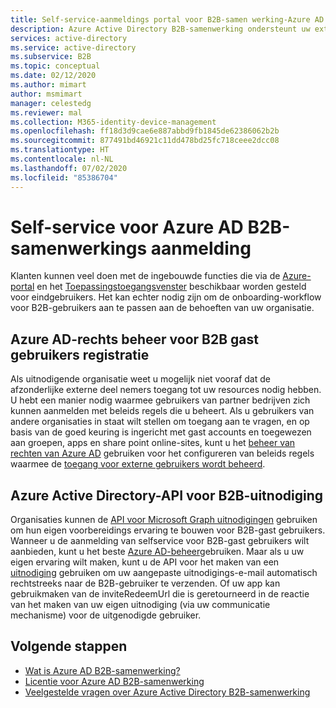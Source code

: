 ```yaml
---
title: Self-service-aanmeldings portal voor B2B-samen werking-Azure AD
description: Azure Active Directory B2B-samenwerking ondersteunt uw externe bedrijfsrelaties door zakelijke partners selectief toegang te verlenen tot uw zakelijke toepassingen
services: active-directory
ms.service: active-directory
ms.subservice: B2B
ms.topic: conceptual
ms.date: 02/12/2020
ms.author: mimart
author: msmimart
manager: celestedg
ms.reviewer: mal
ms.collection: M365-identity-device-management
ms.openlocfilehash: ff18d3d9cae6e887abbd9fb1845de62386062b2b
ms.sourcegitcommit: 877491bd46921c11dd478bd25fc718ceee2dcc08
ms.translationtype: HT
ms.contentlocale: nl-NL
ms.lasthandoff: 07/02/2020
ms.locfileid: "85386704"
---
```

# <a name="self-service-for-azure-ad-b2b-collaboration-sign-up"></a>Self-service voor Azure AD B2B-samenwerkings aanmelding

Klanten kunnen veel doen met de ingebouwde functies die via de [Azure-portal](https://portal.azure.com) en het [Toepassingstoegangsvenster](https://myapps.microsoft.com) beschikbaar worden gesteld voor eindgebruikers. Het kan echter nodig zijn om de onboarding-workflow voor B2B-gebruikers aan te passen aan de behoeften van uw organisatie.

## <a name="azure-ad-entitlement-management-for-b2b-guest-user-sign-up"></a>Azure AD-rechts beheer voor B2B gast gebruikers registratie

Als uitnodigende organisatie weet u mogelijk niet vooraf dat de afzonderlijke externe deel nemers toegang tot uw resources nodig hebben. U hebt een manier nodig waarmee gebruikers van partner bedrijven zich kunnen aanmelden met beleids regels die u beheert. Als u gebruikers van andere organisaties in staat wilt stellen om toegang aan te vragen, en op basis van de goed keuring is ingericht met gast accounts en toegewezen aan groepen, apps en share point online-sites, kunt u het [beheer van rechten van Azure AD](https://docs.microsoft.com/azure/active-directory/governance/entitlement-management-overview) gebruiken voor het configureren van beleids regels waarmee de [toegang voor externe gebruikers wordt beheerd](https://docs.microsoft.com/azure/active-directory/governance/entitlement-management-external-users#how-access-works-for-external-users).

## <a name="azure-active-directory-b2b-invitation-api"></a>Azure Active Directory-API voor B2B-uitnodiging

Organisaties kunnen de [API voor Microsoft Graph uitnodigingen](https://docs.microsoft.com/graph/api/resources/invitation?view=graph-rest-1.0) gebruiken om hun eigen voorbereidings ervaring te bouwen voor B2B-gast gebruikers. Wanneer u de aanmelding van selfservice voor B2B-gast gebruikers wilt aanbieden, kunt u het beste [Azure AD-beheer](https://docs.microsoft.com/azure/active-directory/governance/entitlement-management-overview)gebruiken. Maar als u uw eigen ervaring wilt maken, kunt u de API voor het maken van een [uitnodiging](https://docs.microsoft.com/graph/api/invitation-post?view=graph-rest-1.0&tabs=http) gebruiken om uw aangepaste uitnodigings-e-mail automatisch rechtstreeks naar de B2B-gebruiker te verzenden. Of uw app kan gebruikmaken van de inviteRedeemUrl die is geretourneerd in de reactie van het maken van uw eigen uitnodiging (via uw communicatie mechanisme) voor de uitgenodigde gebruiker.

## <a name="next-steps"></a>Volgende stappen

* [Wat is Azure AD B2B-samenwerking?](what-is-b2b.md)
* [Licentie voor Azure AD B2B-samenwerking](licensing-guidance.md)
* [Veelgestelde vragen over Azure Active Directory B2B-samenwerking](faq.md)
